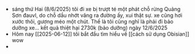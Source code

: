 - sáng thứ Hai (8/6/2025) tôi đi xe bị trượt té một phát chỗ rừng Quảng Sơn đauvl, do chỗ dầu nhớt văng ra đường ấy, xui thật sự. xe cũng hơi xước thôi, gương méo một chút. Thế là tôi cũng nghĩ là phải đi bảo dưỡng xe... kết quả thiệt hại 2730k (bảo dưỡng) ngày 12/6/2025
- Hôm nay [[2025-06-12]] tôi bắt đầu tìm hiểu về [[cách sử dụng Obisian]] wow 
- 